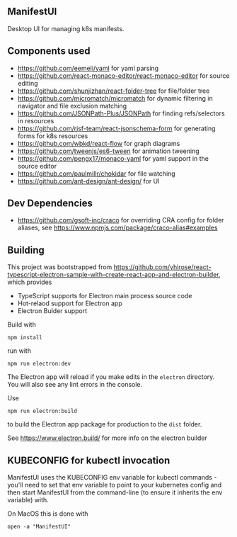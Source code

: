 ## ManifestUI

Desktop UI for managing k8s manifests.

## Components used

* https://github.com/eemeli/yaml for yaml parsing
* https://github.com/react-monaco-editor/react-monaco-editor for source editing
* https://github.com/shunjizhan/react-folder-tree for file/folder tree
* https://github.com/micromatch/micromatch for dynamic filtering in navigator and file exclusion matching
* https://github.com/JSONPath-Plus/JSONPath for finding refs/selectors in resources
* https://github.com/rjsf-team/react-jsonschema-form for generating forms for k8s resources
* https://github.com/wbkd/react-flow for graph diagrams
* https://github.com/tweenjs/es6-tween for animation tweening
* https://github.com/pengx17/monaco-yaml for yaml support in the source editor
* https://github.com/paulmillr/chokidar for file watching
* https://github.com/ant-design/ant-design/ for UI

## Dev Dependencies

* https://github.com/gsoft-inc/craco for overriding CRA config for folder aliases,
  see https://www.npmjs.com/package/craco-alias#examples

## Building

This project was bootstrapped
from https://github.com/yhirose/react-typescript-electron-sample-with-create-react-app-and-electron-builder, which
provides

* TypeScript supports for Electron main process source code
* Hot-relaod support for Electron app
* Electron Bulder support

Build with

```
npm install
```

run with

```
npm run electron:dev
```

The Electron app will reload if you make edits in the `electron` directory.<br>
You will also see any lint errors in the console.

Use

```
npm run electron:build
```

to build the Electron app package for production to the `dist` folder.

See https://www.electron.build/ for more info on the electron builder

## KUBECONFIG for kubectl invocation

ManifestUI uses the KUBECONFIG env variable for kubectl commands - you'll need to set that env variable to point to your
kubernetes config and then start ManifestUI from the command-line (to ensure it inherits the env variable) with.

On MacOS this is done with

```
open -a "ManifestUI"
```
